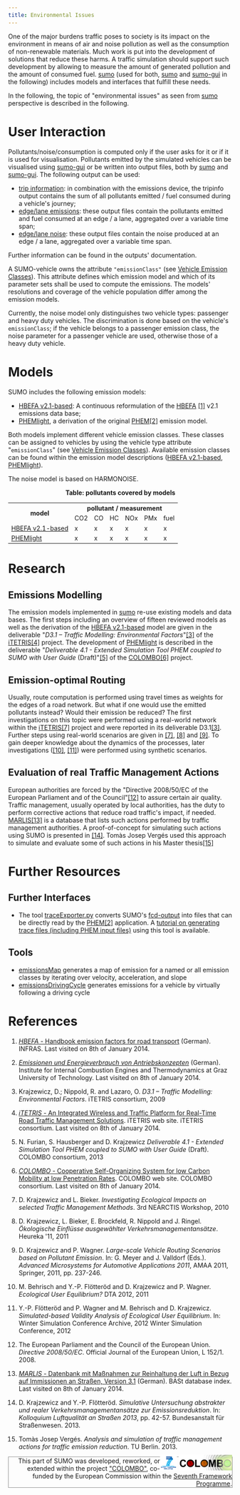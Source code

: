 ```yaml
---
title: Environmental Issues
---
```


One of the major burdens traffic poses to society is its impact on the
environment in means of air and noise pollution as well as the
consumption of non-renewable materials. Much work is put into the
development of solutions that reduce these harms. A traffic simulation
should support such development by allowing to measure the amount of
generated pollution and the amount of consumed fuel.
[sumo](../sumo.md) (used for both, [sumo](../sumo.md) and
[sumo-gui](../sumo-gui.md) in the following) includes models and
interfaces that fulfill these needs.

In the following, the topic of "environmental issues" as seen from
[sumo](../sumo.md) perspective is described in the following.

# User Interaction

Pollutants/noise/consumption is computed only if the user asks for it or
if it is used for visualisation. Pollutants emitted by the simulated
vehicles can be visualised using [sumo-gui](../sumo-gui.md) or be
written into output files, both by [sumo](../sumo.md) and
[sumo-gui](../sumo-gui.md). The following output can be used:

- [trip information](../Simulation/Output/TripInfo.md): in
  combination with the emissions device, the tripinfo output contains
  the sum of all pollutants emitted / fuel consumed during a vehicle's
  journey;
- [edge/lane
  emissions](../Simulation/Output/Lane-_or_Edge-based_Emissions_Measures.md):
  these output files contain the pollutants emitted and fuel consumed
  at an edge / a lane, aggregated over a variable time span;
- [edge/lane
  noise](../Simulation/Output/Lane-_or_Edge-based_Noise_Measures.md):
  these output files contain the noise produced at an edge / a lane,
  aggregated over a variable time span.

Further information can be found in the outputs' documentation.

A SUMO-vehicle owns the attribute `"emissionClass"` (see [Vehicle Emission
Classes](../Definition_of_Vehicles,_Vehicle_Types,_and_Routes.md#vehicle_emission_classes)).
This attribute defines which emission model and which of its parameter
sets shall be used to compute the emissions. The models' resolutions and
coverage of the vehicle population differ among the emission models.

Currently, the noise model only distinguishes two vehicle types:
passenger and heavy duty vehicles. The discrimination is done based on
the vehicle's `emissionClass`; if the vehicle
belongs to a passenger emission class, the noise parameter for a
passenger vehicle are used, otherwise those of a heavy duty vehicle.

# Models

SUMO includes the following emission models:

- [HBEFA v2.1-based](../Models/Emissions/HBEFA-based.md): A
  continuous reformulation of the [HBEFA](http://www.hbefa.net/) [\[1\]](#references)
  v2.1 emissions data base;
- [PHEMlight](../Models/Emissions/PHEMlight.md), a derivation of
  the original
  [PHEM](http://www.ivt.tugraz.at/de/forschung/emissionen.html)[\[2\]](#references)
  emission model.

Both models implement different vehicle emission classes. These classes
can be assigned to vehicles by using the vehicle type attribute
"`emissionClass`" (see [Vehicle Emission
Classes](../Definition_of_Vehicles,_Vehicle_Types,_and_Routes.md#vehicle_emission_classes)).
Available emission classes can be found within the emission model
descriptions ([HBEFA
v2.1-based](../Models/Emissions/HBEFA-based.md),
[PHEMlight](../Models/Emissions/PHEMlight.md)).

The noise model is based on HARMONOISE.

<center>

**Table: pollutants covered by models**

<table>
  <tr>
    <th class="tg-amwm" rowspan="2">model</th>
    <th class="tg-amwm" colspan="6">pollutant / measurement</th>
  </tr>
  <tr>
    <td class="tg-amwm">CO2</td>
    <td class="tg-amwm">CO</td>
    <td class="tg-amwm">HC</td>
    <td class="tg-amwm">NOx</td>
    <td class="tg-amwm">PMx</td>
    <td class="tg-amwm">fuel</td>
  </tr>
  <tr>
    <td class="tg-0lax"><a href="../Models/Emissions/HBEFA-based.html">HBEFA v2.1-based</a></td>
    <td class="tg-baqh">x</td>
    <td class="tg-baqh">x</td>
    <td class="tg-baqh">x</td>
    <td class="tg-baqh">x</td>
    <td class="tg-baqh">x</td>
    <td class="tg-baqh">x</td>
  </tr>
  <tr>
    <td class="tg-0lax"><a href="../Models/Emissions/PHEMlight.html">PHEMlight</a></td>
    <td class="tg-baqh">x</td>
    <td class="tg-baqh">x</td>
    <td class="tg-baqh">x</td>
    <td class="tg-baqh">x</td>
    <td class="tg-baqh">x</td>
    <td class="tg-baqh">x</td>
  </tr>
</table>

</center>

# Research

## Emissions Modelling

The emission models implemented in [sumo](../sumo.md) re-use
existing models and data bases. The first steps including an overview of
fifteen reviewed models as well as the derivation of the [HBEFA
v2.1-based](../Models/Emissions/HBEFA-based.md) model are given in
the deliverable "*D3.1 – Traffic Modelling: Environmental Factors*"[\[3\]](#references)
of the [iTETRIS](http://www.ict-itetris.eu/)[\[4\]](#references) project. The
development of [PHEMlight](../Models/Emissions/PHEMlight.md) is
described in the deliverable "*Deliverable 4.1 - Extended Simulation
Tool PHEM coupled to SUMO with User Guide* (Draft)"[\[5\]](#references) of the
[COLOMBO](https://verkehrsforschung.dlr.de/en/projects/colombo)[\[6\]](#references) project.

## Emission-optimal Routing

Usually, route computation is performed using travel times as weights
for the edges of a road network. But what if one would use the emitted
pollutants instead? Would their emission be reduced? The first
investigations on this topic were performed using a real-world network
within the [iTETRIS](http://www.ict-itetris.eu/)[\[7\]](#references) project and were
reported in its deliverable D3.1[\[3\]](#references). Further steps using real-world
scenarios are given in [\[7\]](#references), [\[8\]](#references) and [\[9\]](#references). To gain deeper
knowledge about the dynamics of the processes, later investigations
([\[10\]](#references), [\[11\]](#references)) were performed using
synthetic scenarios.

## Evaluation of real Traffic Management Actions

European authorities are forced by the "Directive 2008/50/EC of the
European Parliament and of the Council"[\[12\]](#references) to assure certain air
quality. Traffic management, usually operated by local authorities, has
the duty to perform corrective actions that reduce road traffic's
impact, if needed.
[MARLIS](https://web.archive.org/web/20070123154331/http://www.bast.de/nn_42544/DE/Publikationen/Datenbanken/MARLIS/MARLIS.html)[\[13\]](#references)
is a database that lists such actions performed by traffic management
authorities. A proof-of-concept for simulating such actions using SUMO
is presented in [\[14\]](#references). Tomàs Josep Vergés used this approach to
simulate and evaluate some of such actions in his Master thesis[\[15\]](#references)

# Further Resources

## Further Interfaces

- The tool [traceExporter.py](../Tools/TraceExporter.md) converts
  SUMO's [fcd-output](../Simulation/Output/FCDOutput.md) into
  files that can be directly read by the
  [PHEM](http://www.ivt.tugraz.at/de/forschung/emissionen.html)[\[2\]](#references)
  application. A [tutorial on generating trace files (including PHEM
  input files)](../Tutorials/Trace_File_Generation.md) using this
  tool is available.

## Tools

- [emissionsMap](../Tools/Emissions.md#emissionsmap) generates a
  map of emission for a named or all emission classes by iterating
  over velocity, acceleration, and slope
- [emissionsDrivingCycle](../Tools/Emissions.md#emissionsdrivingcycle)
  generates emissions for a vehicle by virtually following a driving
  cycle

# References

<references />

1.  [*HBEFA* - Handbook emission factors for road
    transport](http://www.hbefa.net/) (German). INFRAS. Last visited on
    8th of January 2014.

2.  [*Emissionen und Energieverbrauch von
    Antriebskonzepten*](http://www.ivt.tugraz.at/de/forschung/emissionen.html)
    (German). Institute for Internal Combustion Engines and
    Thermodynamics at Graz University of Technology. Last visited on 8th
    of January 2014.

3.  Krajzewicz, D.; Nippold, R. and Lazaro, O. *D3.1 – Traffic
    Modelling: Environmental Factors*. iTETRIS consortium, 2009

4.  [*iTETRIS* - An Integrated Wireless and Traffic Platform for
    Real-Time Road Traffic Management
    Solutions](http://www.ict-itetris.eu/). iTETRIS web site. iTETRIS
    consortium. Last visited on 8th of January 2014.

5.  N. Furian, S. Hausberger and D. Krajzewicz *Deliverable 4.1 -
    Extended Simulation Tool PHEM coupled to SUMO with User Guide*
    (Draft). COLOMBO consortium, 2013

6.  [*COLOMBO* - Cooperative Self-Organizing System for low Carbon
    Mobility at low Penetration Rates](https://verkehrsforschung.dlr.de/en/projects/colombo). COLOMBO
    web site. COLOMBO consortium. Last visited on 8th of January 2014.

7.  D. Krajzewicz and L. Bieker. *Investigating Ecological Impacts on
    selected Traffic Management Methods*. 3rd NEARCTIS Workshop, 2010

8. D. Krajzewicz, L. Bieker, E. Brockfeld, R. Nippold and J. Ringel.
    *Ökologische Einflüsse ausgewählter Verkehrsmanagementansätze*.
    Heureka '11, 2011

9. D. Krajzewicz and P. Wagner. *Large-scale Vehicle Routing Scenarios
    based on Pollutant Emission*. In: G. Meyer and J. Valldorf (Eds.).
    *Advanced Microsystems for Automotive Applications 2011*, AMAA 2011,
    Springer, 2011, pp. 237-246.

10. M. Behrisch and Y.-P. Flötteröd and D. Krajzewicz and P. Wagner.
    *Ecological User Equilibrium?* DTA 2012, 2011

11. Y.-P. Flötteröd and P. Wagner and M. Behrisch and D. Krajzewicz.
    *Simulated-based Validity Analysis of Ecological User Equilibrium*.
    In: Winter Simulation Conference Archive, 2012 Winter Simulation
    Conference, 2012

12. The European Parliament and the Council of the European Union.
    *Directive 2008/50/EC*. Official Journal of the European Union, L
    152/1. 2008.

13. [*MARLIS* - Datenbank mit Maßnahmen zur Reinhaltung der Luft in
    Bezug auf Immissionen an Straßen, Version
    3.1](https://web.archive.org/web/20070123154331/http://www.bast.de/nn_42544/DE/Publikationen/Datenbanken/MARLIS/MARLIS.html)
    (German). BASt database index. Last visited on 8th of January 2014.

14. D. Krajzewicz and Y.-P. Flötteröd. *Simulative Untersuchung
    abstrakter und realer Verkehrsmanagementansätze zur
    Emissionsreduktion*. In: *Kolloquium Luftqualität an Straßen 2013*,
    pp. 42-57. Bundesanstalt für Straßenwesen. 2013.

15. Tomàs Josep Vergés. *Analysis and simulation of traffic management
    actions for traffic emission reduction*. TU Berlin. 2013.

<div style="border:1px solid #909090; min-height: 35px;" align="right">
<span style="float: right; margin-top: -5px;"><a href="https://wayback.archive-it.org/12090/20191127213419/https:/ec.europa.eu/research/fp7/index_en.cfm"><img src="../images/FP7-small.gif" alt="Seventh Framework Programme"></a>
<a href="https://verkehrsforschung.dlr.de/en/projects/colombo"><img src="../images/COLOMBO-small.png" alt="COLOMBO project"></a></span>
<span style="">This part of SUMO was developed, reworked, or extended within the project 
<a href="https://verkehrsforschung.dlr.de/en/projects/colombo">"COLOMBO"</a>, co-funded by the European Commission within the <a href="https://wayback.archive-it.org/12090/20191127213419/https:/ec.europa.eu/research/fp7/index_en.cfm">Seventh Framework Programme</a>.</span></div>